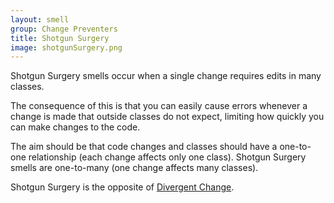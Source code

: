```yaml
---
layout: smell
group: Change Preventers
title: Shotgun Surgery
image: shotgunSurgery.png
---
```

Shotgun Surgery smells occur when a single change requires edits in many classes.

The consequence of this is that you can easily cause errors whenever a change is made that outside classes do not expect, limiting how quickly you can make changes to the code.

The aim should be that code changes and classes should have a one-to-one relationship (each change affects only one class). Shotgun Surgery smells are one-to-many (one change affects many classes).

Shotgun Surgery is the opposite of [Divergent Change](divergent-change).